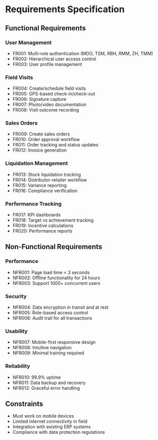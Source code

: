 # Requirements Specification

## Functional Requirements

### User Management
- FR001: Multi-role authentication (MDO, TSM, RBH, RMM, ZH, TMM)
- FR002: Hierarchical user access control
- FR003: User profile management

### Field Visits
- FR004: Create/schedule field visits
- FR005: GPS-based check-in/check-out
- FR006: Signature capture
- FR007: Photo/video documentation
- FR008: Visit outcome recording

### Sales Orders
- FR009: Create sales orders
- FR010: Order approval workflow
- FR011: Order tracking and status updates
- FR012: Invoice generation

### Liquidation Management
- FR013: Stock liquidation tracking
- FR014: Distributor-retailer workflow
- FR015: Variance reporting
- FR016: Compliance verification

### Performance Tracking
- FR017: KPI dashboards
- FR018: Target vs achievement tracking
- FR019: Incentive calculations
- FR020: Performance reports

## Non-Functional Requirements

### Performance
- NFR001: Page load time < 3 seconds
- NFR002: Offline functionality for 24 hours
- NFR003: Support 1000+ concurrent users

### Security
- NFR004: Data encryption in transit and at rest
- NFR005: Role-based access control
- NFR006: Audit trail for all transactions

### Usability
- NFR007: Mobile-first responsive design
- NFR008: Intuitive navigation
- NFR009: Minimal training required

### Reliability
- NFR010: 99.9% uptime
- NFR011: Data backup and recovery
- NFR012: Graceful error handling

## Constraints
- Must work on mobile devices
- Limited internet connectivity in field
- Integration with existing ERP systems
- Compliance with data protection regulations